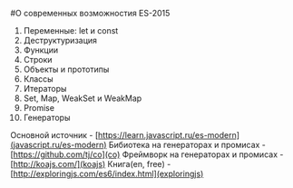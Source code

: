 #О современных возможностия ES-2015

1. Переменные: let и const
2. Деструктуризация
3. Функции
4. Строки
5. Объекты и прототипы
6. Классы
7. Итераторы
8. Set, Map, WeakSet и WeakMap
9. Promise
10. Генераторы

Основной источник - [https://learn.javascript.ru/es-modern](javascript.ru/es-modern)
Бибиотека на генераторах и промисах - [https://github.com/tj/co](co)
Фреймворк на генераторах и промисах - [http://koajs.com/](koajs)
Книга(en, free) - [http://exploringjs.com/es6/index.html](exploringjs)

